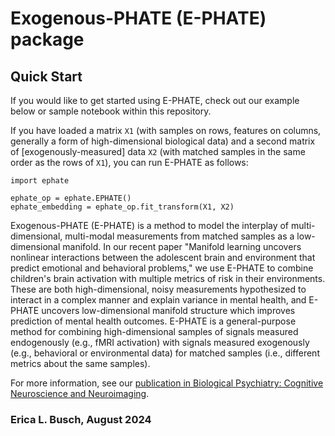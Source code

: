 # Exogenous-PHATE (E-PHATE) package

## Quick Start
If you would like to get started using E-PHATE, check out our example below or sample notebook within this repository.

If you have loaded a matrix `X1` (with samples on rows, features on columns, generally a form of high-dimensional biological data) and a second matrix of [exogenously-measured] data `X2` (with matched samples in the same order as the rows of `X1`), you can run E-PHATE as follows:

```
import ephate

ephate_op = ephate.EPHATE()
ephate_embedding = ephate_op.fit_transform(X1, X2)

```
Exogenous-PHATE (E-PHATE) is a method to model the interplay of multi-dimensional, multi-modal measurements from matched samples as a low-dimensional manifold. In our recent paper "Manifold learning uncovers nonlinear interactions between the adolescent brain and environment that predict emotional and behavioral problems," we use E-PHATE to combine children's brain activation with multiple metrics of risk in their environments. These are both high-dimensional, noisy measurements hypothesized to interact in a complex manner and explain variance in mental health, and E-PHATE uncovers low-dimensional manifold structure which improves prediction of mental health outcomes. E-PHATE is a general-purpose method for combining high-dimensional samples of signals measured endogenously (e.g., fMRI activation) with signals measured exogenously (e.g., behavioral or environmental data) for matched samples (i.e., different metrics about the same samples).

For more information, see our [publication in Biological Psychiatry: Cognitive Neuroscience and Neuroimaging](https://doi.org/10.1016/j.bpsc.2024.07.001).

### Erica L. Busch, August 2024
